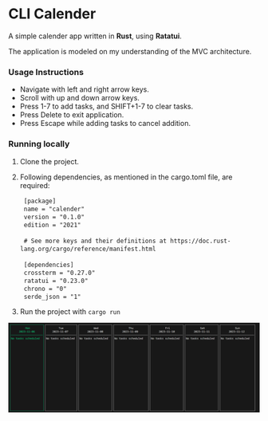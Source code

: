 # CLI Calender

A simple calender app written in **Rust**, using **Ratatui**.

The application is modeled on my understanding of the MVC architecture. 

### Usage Instructions
* Navigate with left and right arrow keys.  
* Scroll with up and down arrow keys.  
* Press 1-7 to add tasks, and SHIFT+1-7 to clear tasks.  
* Press Delete to exit application.  
* Press Escape while adding tasks to cancel addition.

### Running locally

1. Clone the project.  
2. Following dependencies, as mentioned in the cargo.toml file, are required:  

        [package]
        name = "calender"
        version = "0.1.0"
        edition = "2021"

        # See more keys and their definitions at https://doc.rust-lang.org/cargo/reference/manifest.html

        [dependencies]
        crossterm = "0.27.0"
        ratatui = "0.23.0"
        chrono = "0"
        serde_json = "1"

3. Run the project with `cargo run`



![Screenshot of Application](image.png)